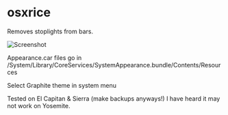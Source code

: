 # osxrice

Removes stoplights from bars.

![Screenshot](https://i.imgur.com/4cH2hRh.png)


Appearance.car files go in /System/Library/CoreServices/SystemAppearance.bundle/Contents/Resources

Select Graphite theme in system menu

Tested on El Capitan & Sierra (make backups anyways!) I have heard it may not work on Yosemite.
